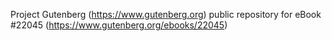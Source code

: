 Project Gutenberg (https://www.gutenberg.org) public repository for eBook #22045 (https://www.gutenberg.org/ebooks/22045)
